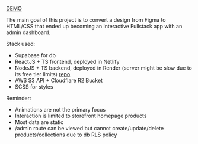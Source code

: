 [DEMO](https://youtu.be/qFdV86rBHTQ)

The main goal of this project is to convert a design from Figma to HTML/CSS that ended up becoming an interactive Fullstack app with an admin dashboard.

Stack used:
- Supabase for db
- ReactJS + TS frontend, deployed in Netlify
- NodeJS + TS backend, deployed in Render (server might be slow due to its free tier limits) [repo](https://github.com/Jtzuya/shopco-server)
- AWS S3 API + Cloudflare R2 Bucket
- SCSS for styles

Reminder:
- Animations are not the primary focus
- Interaction is limited to storefront homepage products
- Most data are static
- /admin route can be viewed but cannot create/update/delete products/collections due to db RLS policy
